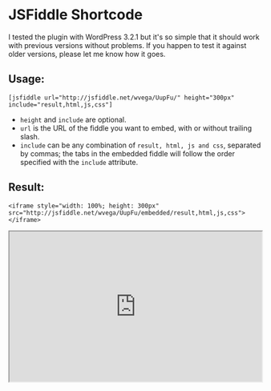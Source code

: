 # JSFiddle Shortcode

I tested the plugin with WordPress 3.2.1 but it's so simple that it should work with previous versions without problems. If you happen to test it against older versions, please let me know how it goes.

## Usage:

`[jsfiddle url="http://jsfiddle.net/wvega/UupFu/" height="300px" include="result,html,js,css"]`

* `height` and `include` are optional.
* `url` is the URL of the fiddle you want to embed, with or without trailing slash.
* `include` can be any combination of `result, html, js and css`, separated by commas; the tabs in the embedded fiddle will follow the order specified with the `include` attribute.

## Result:

`<iframe style="width: 100%; height: 300px" src="http://jsfiddle.net/wvega/UupFu/embedded/result,html,js,css"></iframe>`

<iframe style="width: 100%; height: 300px" src="http://jsfiddle.net/wvega/UupFu/3/embedded/result,html,js,css"></iframe>

